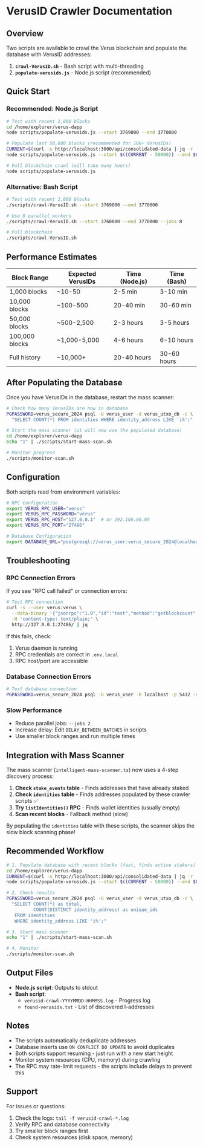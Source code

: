 # VerusID Crawler Documentation

## Overview

Two scripts are available to crawl the Verus blockchain and populate the database with VerusID addresses:

1. **`crawl-VerusID.sh`** - Bash script with multi-threading
2. **`populate-verusids.js`** - Node.js script (recommended)

## Quick Start

### Recommended: Node.js Script

```bash
# Test with recent 1,000 blocks
cd /home/explorer/verus-dapp
node scripts/populate-verusids.js --start 3769000 --end 3770000

# Populate last 50,000 blocks (recommended for 10k+ VerusIDs)
CURRENT=$(curl -s http://localhost:3000/api/consolidated-data | jq -r '.data.blockchain.blocks')
node scripts/populate-verusids.js --start $((CURRENT - 50000)) --end $CURRENT

# Full blockchain crawl (will take many hours)
node scripts/populate-verusids.js
```

### Alternative: Bash Script

```bash
# Test with recent 1,000 blocks
./scripts/crawl-VerusID.sh --start 3769000 --end 3770000

# Use 8 parallel workers
./scripts/crawl-VerusID.sh --start 3760000 --end 3770000 --jobs 8

# Full blockchain
./scripts/crawl-VerusID.sh
```

## Performance Estimates

| Block Range    | Expected VerusIDs | Time (Node.js) | Time (Bash) |
| -------------- | ----------------- | -------------- | ----------- |
| 1,000 blocks   | ~10-50            | 2-5 min        | 3-10 min    |
| 10,000 blocks  | ~100-500          | 20-40 min      | 30-60 min   |
| 50,000 blocks  | ~500-2,500        | 2-3 hours      | 3-5 hours   |
| 100,000 blocks | ~1,000-5,000      | 4-6 hours      | 6-10 hours  |
| Full history   | ~10,000+          | 20-40 hours    | 30-60 hours |

## After Populating the Database

Once you have VerusIDs in the database, restart the mass scanner:

```bash
# Check how many VerusIDs are now in database
PGPASSWORD=verus_secure_2024 psql -U verus_user -d verus_utxo_db -c \
  "SELECT COUNT(*) FROM identities WHERE identity_address LIKE 'i%';"

# Start the mass scanner (it will now use the populated database)
cd /home/explorer/verus-dapp
echo "1" | ./scripts/start-mass-scan.sh

# Monitor progress
./scripts/monitor-scan.sh
```

## Configuration

Both scripts read from environment variables:

```bash
# RPC Configuration
export VERUS_RPC_USER="verus"
export VERUS_RPC_PASSWORD="verus"
export VERUS_RPC_HOST="127.0.0.1"  # or 192.168.86.89
export VERUS_RPC_PORT="27486"

# Database Configuration
export DATABASE_URL="postgresql://verus_user:verus_secure_2024@localhost:5432/verus_utxo_db"
```

## Troubleshooting

### RPC Connection Errors

If you see "RPC call failed" or connection errors:

```bash
# Test RPC connection
curl -s --user verus:verus \
  --data-binary '{"jsonrpc":"1.0","id":"test","method":"getblockcount","params":[]}' \
  -H 'content-type: text/plain;' \
  http://127.0.0.1:27486/ | jq
```

If this fails, check:

1. Verus daemon is running
2. RPC credentials are correct in `.env.local`
3. RPC host/port are accessible

### Database Connection Errors

```bash
# Test database connection
PGPASSWORD=verus_secure_2024 psql -U verus_user -h localhost -p 5432 -d verus_utxo_db -c "SELECT 1;"
```

### Slow Performance

- Reduce parallel jobs: `--jobs 2`
- Increase delay: Edit `DELAY_BETWEEN_BATCHES` in scripts
- Use smaller block ranges and run multiple times

## Integration with Mass Scanner

The mass scanner (`intelligent-mass-scanner.ts`) now uses a 4-step discovery process:

1. **Check `stake_events` table** - Finds addresses that have already staked
2. **Check `identities` table** - Finds addresses populated by these crawler scripts ✅
3. **Try `listIdentities()` RPC** - Finds wallet identities (usually empty)
4. **Scan recent blocks** - Fallback method (slow)

By populating the `identities` table with these scripts, the scanner skips the slow block scanning phase!

## Recommended Workflow

```bash
# 1. Populate database with recent blocks (fast, finds active stakers)
cd /home/explorer/verus-dapp
CURRENT=$(curl -s http://localhost:3000/api/consolidated-data | jq -r '.data.blockchain.blocks')
node scripts/populate-verusids.js --start $((CURRENT - 50000)) --end $CURRENT

# 2. Check results
PGPASSWORD=verus_secure_2024 psql -U verus_user -d verus_utxo_db -c \
  "SELECT COUNT(*) as total,
          COUNT(DISTINCT identity_address) as unique_ids
   FROM identities
   WHERE identity_address LIKE 'i%';"

# 3. Start mass scanner
echo "1" | ./scripts/start-mass-scan.sh

# 4. Monitor
./scripts/monitor-scan.sh
```

## Output Files

- **Node.js script**: Outputs to stdout
- **Bash script**:
  - `verusid-crawl-YYYYMMDD-HHMMSS.log` - Progress log
  - `found-verusids.txt` - List of discovered I-addresses

## Notes

- The scripts automatically deduplicate addresses
- Database inserts use `ON CONFLICT DO UPDATE` to avoid duplicates
- Both scripts support resuming - just run with a new start height
- Monitor system resources (CPU, memory) during crawling
- The RPC may rate-limit requests - the scripts include delays to prevent this

## Support

For issues or questions:

1. Check the logs: `tail -f verusid-crawl-*.log`
2. Verify RPC and database connectivity
3. Try smaller block ranges first
4. Check system resources (disk space, memory)
